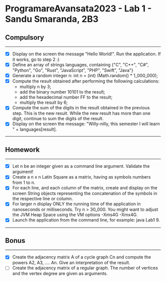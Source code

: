 # ProgramareAvansata2023 - Lab 1 - Sandu Smaranda, 2B3

## Compulsory

--------

- [x] Display on the screen the message "Hello World!". Run the application. If it works, go to step 2 :)
- [x] Define an array of strings languages, containing {"C", "C++", "C#", "Python", "Go", "Rust", "JavaScript", "PHP", "Swift", "Java"}
- [x] Generate a random integer n: int n = (int) (Math.random() * 1_000_000);
- [x] Compute the result obtained after performing the following calculations:
   - multiply n by 3;
   - add the binary number 10101 to the result;
   - add the hexadecimal number FF to the result;
   - multiply the result by 6;
- [x] Compute the sum of the digits in the result obtained in the previous step. This is the new result. While the new result has more than one digit, continue to sum the digits of the result.
- [x] Display on the screen the message: "Willy-nilly, this semester I will learn " + languages[result].

----------

## Homework

----------

- [x] Let n be an integer given as a command line argument. Validate the argument!
- [x] Create a n x n Latin Square as a matrix, having as symbols numbers from 1 to n.
- [x] For each line, and each column of the matrix, create and display on the screen String objects representing the concatenation of the symbols in the respective line or column.
- [x] For larger n display ONLY the running time of the application in nanoseconds or milliseconds. Try n > 30_000. You might want to adjust the JVM Heap Space using the VM options -Xms4G -Xmx4G.
- [x] Launch the application from the command line, for example: java Lab1 9.

----------

## Bonus

---------

- [x] Create the adjacency matrix A of a cycle graph Cn and compute the powers A2, A3, .... An. Give an interpretation of the result.
- [ ] Create the adjacency matrix of a regular graph. The number of vertices and the vertex degree are given as arguments.
